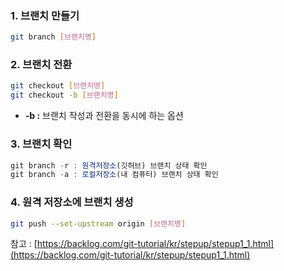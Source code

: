 ### 1. 브랜치 만들기

```bash
git branch [브랜치명]
```

### 2. 브랜치 전환

```bash
git checkout [브랜치명]
git checkout -b [브랜치명]
```

- **-b :** 브랜치 작성과 전환을 동시에 하는 옵션

### 3. 브랜치 확인

```jsx
git branch -r : 원격저장소(깃허브) 브랜치 상태 확인
git branch -a : 로컬저장소(내 컴퓨터) 브랜치 상태 확인
```

### 4. 원격 저장소에 브랜치 생성

```bash
git push --set-upstream origin [브랜치명]
```

참고 : [https://backlog.com/git-tutorial/kr/stepup/stepup1_1.html](https://backlog.com/git-tutorial/kr/stepup/stepup1_1.html)
